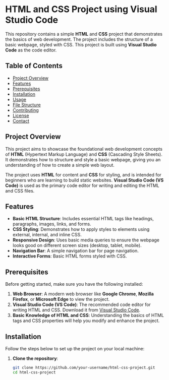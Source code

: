 # HTML and CSS Project using Visual Studio Code

This repository contains a simple **HTML** and **CSS** project that demonstrates the basics of web development. The project includes the structure of a basic webpage, styled with CSS. This project is built using **Visual Studio Code** as the code editor.

## Table of Contents
- [Project Overview](#project-overview)
- [Features](#features)
- [Prerequisites](#prerequisites)
- [Installation](#installation)
- [Usage](#usage)
- [File Structure](#file-structure)
- [Contributing](#contributing)
- [License](#license)
- [Contact](#contact)

## Project Overview

This project aims to showcase the foundational web development concepts of **HTML** (Hypertext Markup Language) and **CSS** (Cascading Style Sheets). It demonstrates how to structure and style a basic webpage, giving you an understanding of how to create a simple web layout.

The project uses **HTML** for content and **CSS** for styling, and is intended for beginners who are learning to build static websites. **Visual Studio Code (VS Code)** is used as the primary code editor for writing and editing the HTML and CSS files.

## Features

- **Basic HTML Structure**: Includes essential HTML tags like headings, paragraphs, images, links, and forms.
- **CSS Styling**: Demonstrates how to apply styles to elements using external, internal, and inline CSS.
- **Responsive Design**: Uses basic media queries to ensure the webpage looks good on different screen sizes (desktop, tablet, mobile).
- **Navigation Bar**: A simple navigation bar for page navigation.
- **Interactive Forms**: Basic HTML forms styled with CSS.

## Prerequisites

Before getting started, make sure you have the following installed:

1. **Web Browser**: A modern web browser like **Google Chrome**, **Mozilla Firefox**, or **Microsoft Edge** to view the project.
2. **Visual Studio Code (VS Code)**: The recommended code editor for writing HTML and CSS. Download it from [Visual Studio Code](https://code.visualstudio.com/).
3. **Basic Knowledge of HTML and CSS**: Understanding the basics of HTML tags and CSS properties will help you modify and enhance the project.

## Installation

Follow the steps below to set up the project on your local machine:

1. **Clone the repository**:

   ```bash
   git clone https://github.com/your-username/html-css-project.git
   cd html-css-project
